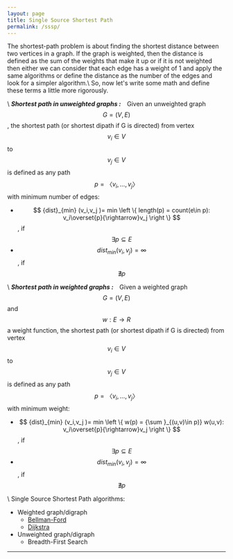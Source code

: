 ```yaml
---
layout: page
title: Single Source Shortest Path
permalink: /sssp/
---
```


The shortest-path problem is about finding the shortest distance between two vertices in a graph. If the graph is weighted, then the distance is defined as the sum of the weights that make it up or if it is not weighted then either we can consider that each edge has a weight of 1 and apply the same algorithms or define the distance as the number of the edges and look for a simpler algorithm.\\
So, now let's write some math and define these terms a little more rigorously.

\\
***Shortest path in unweighted graphs :*** Given an unweighted graph $$ G=(V,E) $$, the shortest path (or shortest dipath if G is directed) from vertex $$ v_i∈V $$ to $$ v_j∈V $$ is defined as any path $$ p=〈v_i,…,v_j〉 $$ with minimum number of edges:
* $$ {dist}_{min} (v_i,v_j )= min \left \{ length(p) = count(e\in p): v_i\overset{p}{\rightarrow}v_j \right \} $$, if  $$ ∃p⊆E $$
* $$ {dist}_{min} (v_i,v_j )= \infty $$, if $$ ∄p $$

\\
***Shortest path in weighted graphs :*** Given a weighted graph $$ G=(V,E) $$ and $$ w:E\rightarrow R $$ a weight function, the shortest path (or shortest dipath if G is directed) from vertex $$ v_i∈V $$ to $$ v_j∈V $$ is defined as any path $$ p=〈v_i,…,v_j〉 $$ with minimum weight:
* $$ {dist}_{min} (v_i,v_j )= min \left \{ w(p) = {\sum }_{(u,v)\in p)} w(u,v): v_i\overset{p}{\rightarrow}v_j \right \} $$, if $$ ∃p⊆E $$
* $$ {dist}_{min} (v_i,v_j )= \infty $$, if $$ ∄p $$

\\
Single Source Shortest Path algorithms:
* Weighted graph/digraph
  * <a href="/sssp_bellman_ford/"> Bellman-Ford </a>
  * <a href="/sssp_dijkstra/"> Dijkstra </a>
* Unweighted graph/digraph
  * Breadth-First Search

---
